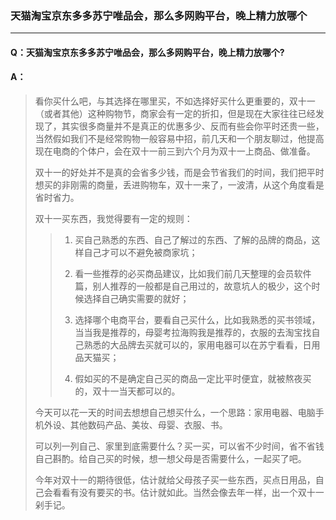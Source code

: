 ### 天猫淘宝京东多多苏宁唯品会，那么多网购平台，晚上精力放哪个
---

#### Q：天猫淘宝京东多多苏宁唯品会，那么多网购平台，晚上精力放哪个?

>

#### A：
> 看你买什么吧，与其选择在哪里买，不如选择好买什么更重要的，双十一（或者其他）这种购物节，商家会有一定的折扣，但是现在大家往往已经发现了，其实很多商量并不是真正的优惠多少、反而有些会你平时还贵一些，当然假如我们不是经常购物一般容易中招，前几天和一个朋友聊过，他提高现在电商的个体户，会在双十一前三到六个月为双十一上商品、做准备。
>
> 双十一的好处并不是真的会省多少钱，而是会节省我们的时间，我们把平时想买的非刚需的商量，丢进购物车，双十一来了，一波清，从这个角度看是省时省力。
>
> 双十一买东西，我觉得要有一定的规则：
>>
>> 1. 买自己熟悉的东西、自己了解过的东西、了解的品牌的商品，这样自己才可以不避免被商家坑；
>>
>> 2. 看一些推荐的必买商品建议，比如我们前几天整理的会员软件篇，别人推荐的一般都是自己用过的，故意坑人的极少，这个时候选择自己确实需要的就好；
>>
>> 3. 选择哪个电商平台，要看自己买什么，比如我熟悉的买书领域，当当我是推荐的，母婴考拉海购我是推荐的，衣服的去淘宝找自己熟悉的大品牌去买就可以的，家用电器可以在苏宁看看，日用品天猫买；
>>
>> 4. 假如买的不是确定自己买的商品一定比平时便宜，就被熬夜买的，双十一当天都可以的。
>
> 今天可以花一天的时间去想想自己想买什么，一个思路：家用电器、电脑手机外设、其他数码产品、美妆、母婴、衣服、书。
>
> 可以列一列自己、家里到底需要什么？买一买，可以省不少时间，省不省钱自己斟酌。给自己买的时候，想一想父母是否需要什么，一起买了吧。
>
> 今年对双十一的期待很低，估计就给父母孩子买一些东西，买点日用品，自己会看看有没有要买的书。估计就如此。当然会像去年一样，出一个双十一剁手记。
